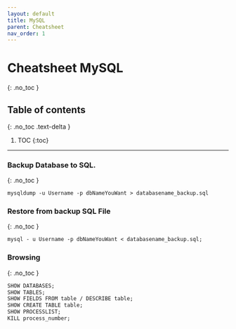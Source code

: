 ```yaml
---
layout: default
title: MySQL
parent: Cheatsheet
nav_order: 1
---
```


# Cheatsheet MySQL
{: .no_toc }

## Table of contents
{: .no_toc .text-delta }

1. TOC
{:toc}



---

### Backup Database to SQL.
{: .no_toc }

```markdown
mysqldump -u Username -p dbNameYouWant > databasename_backup.sql
```
### Restore from backup SQL File
{: .no_toc }

```markdown
mysql - u Username -p dbNameYouWant < databasename_backup.sql;
```


### Browsing
{: .no_toc }

```markdown
SHOW DATABASES;
SHOW TABLES;
SHOW FIELDS FROM table / DESCRIBE table;
SHOW CREATE TABLE table;
SHOW PROCESSLIST;
KILL process_number;
```